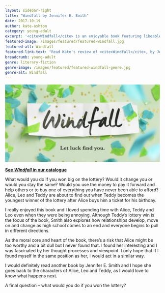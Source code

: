 ```yaml
---
layout: sidebar-right
title: "Windfall by Jennifer E. Smith"
date: 2017-10-19
author: kate-ashton
category: young-adult
excerpt: '<cite>Windfall</cite> is an enjoyable book featuring likeable, interesting characters.'
featured-image: /images/featured/featured-windfall.jpg
featured-alt: Windfall
featured-link-text: "Read Kate's review of <cite>Windfall</cite>, by Jennifer E. Smith."
breadcrumb: young-adult
genre: literary-fiction
genre-image: /images/featured/featured-windfall-genre.jpg
genre-alt: Windfall
---
```


![Windfall](/images/featured/featured-windfall.jpg)

**[See <cite>Windfall</cite> in our catalogue](https://suffolk.spydus.co.uk/cgi-bin/spydus.exe/ENQ/OPAC/BIBENQ?BRN=2145760)**

What would you do if you won big on the lottery? Would it change you or would you stay the same? Would you use the money to pay it forward and help others or to buy one of everything you have never been able to afford? Alice, Leo and Teddy are about to find out when Teddy becomes the youngest winner of the lottery after Alice buys him a ticket for his birthday.

I really enjoyed this book and I loved spending time with Alice, Teddy and Leo even when they were being annoying. Although Teddy’s lottery win is the focus of the book, Smith also explores how relationships develop, move on and change as high school comes to an end and everyone begins to pull in different directions.

As the moral core and heart of the book, there’s a risk that Alice might be too worthy and a bit dull but I never found that. I found her interesting and I was fascinated by her thought processes and viewpoint. I only hope that if I found myself in the same position as her, I would act in a similar way.

I would definitely read another book by Jennifer E. Smith and I hope she goes back to the characters of Alice, Leo and Teddy, as I would love to know what happens next.

A final question – what would you do if you won the lottery?
